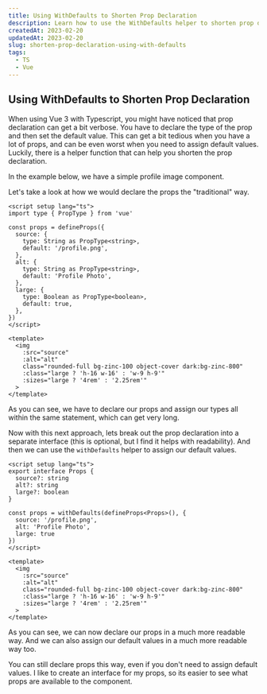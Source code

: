 ```yaml
---
title: Using WithDefaults to Shorten Prop Declaration
description: Learn how to use the WithDefaults helper to shorten prop declaration for more expressive components.
createdAt: 2023-02-20
updatedAt: 2023-02-20
slug: shorten-prop-declaration-using-with-defaults
tags:
  - TS
  - Vue
---
```


## Using WithDefaults to Shorten Prop Declaration

When using Vue 3 with Typescript, you might have noticed that prop declaration can get a bit verbose. You have to declare the type of the prop and then set the default value. This can get a bit tedious when you have a lot of props, and can be even worst when you need to assign default values. Luckily, there is a helper function that can help you shorten the prop declaration.

In the example below, we have a simple profile image component.

Let's take a look at how we would declare the props the "traditional" way.

```vue
<script setup lang="ts">
import type { PropType } from 'vue'

const props = defineProps({
  source: {
    type: String as PropType<string>,
    default: '/profile.png',
  },
  alt: {
    type: String as PropType<string>,
    default: 'Profile Photo',
  },
  large: {
    type: Boolean as PropType<boolean>,
    default: true,
  },
})
</script>

<template>
  <img
    :src="source"
    :alt="alt"
    class="rounded-full bg-zinc-100 object-cover dark:bg-zinc-800"
    :class="large ? 'h-16 w-16' : 'w-9 h-9'"
    :sizes="large ? '4rem' : '2.25rem'"
  >
</template>
```

As you can see, we have to declare our props and assign our types all within the same statement, which can get very long.

Now with this next approach, lets break out the prop declaration into a separate interface (this is optional, but I find it helps with readability). And then we can use the `withDefaults` helper to assign our default values.

```vue
<script setup lang="ts">
export interface Props {
  source?: string
  alt?: string
  large?: boolean
}

const props = withDefaults(defineProps<Props>(), {
  source: '/profile.png',
  alt: 'Profile Photo',
  large: true
})
</script>

<template>
  <img
    :src="source"
    :alt="alt"
    class="rounded-full bg-zinc-100 object-cover dark:bg-zinc-800"
    :class="large ? 'h-16 w-16' : 'w-9 h-9'"
    :sizes="large ? '4rem' : '2.25rem'"
  >
</template>
```

As you can see, we can now declare our props in a much more readable way. And we can also assign our default values in a much more readable way too.

You can still declare props this way, even if you don't need to assign default values. I like to create an interface for my props, so its easier to see what props are available to the component.

